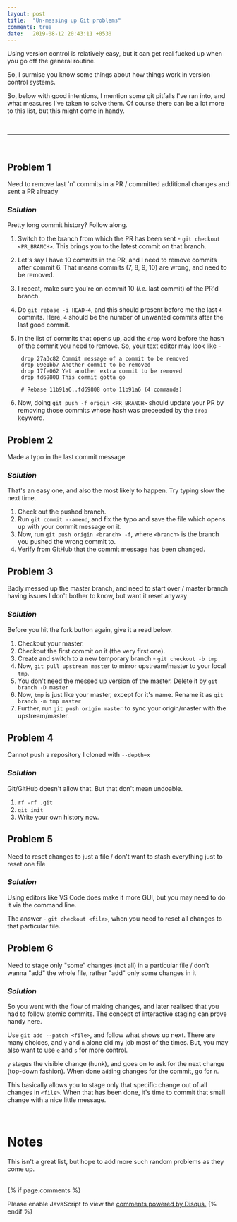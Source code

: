 ```yaml
---
layout: post
title:  "Un-messing up Git problems"
comments: true
date:   2019-08-12 20:43:11 +0530
---
```


Using version control is relatively easy, but it can get real fucked up
when you go off the general routine.

So, I surmise you know some things about how things work in version
control systems.

So, below with good intentions, I mention some git pitfalls I've ran into, and
what measures I've taken to solve them.
Of course there can be a lot more to this list, but this might come in handy.

<br>

***

<br>


## Problem 1
Need to remove last 'n' commits in a PR / committed additional changes and
sent a PR already

### _Solution_
Pretty long commit history? Follow along.

1. Switch to the branch from which the PR has been sent -
   `git checkout <PR_BRANCH>`. This brings you to the latest commit on that branch.

2. Let's say I have 10 commits in the PR, and I need to remove commits
   after commit 6. That means commits (7, 8, 9, 10) are wrong, and need to be
   removed.

3. I repeat, make sure you're on commit 10 (_i.e._ last commit) of the PR'd branch.

4. Do `git rebase -i HEAD~4`, and this should present before me the last `4` commits.
   Here, `4` should be the number of unwanted commits after the last good commit.

5. In the list of commits that opens up, add the `drop` word before the hash of the commit
   you need to remove. So, your text editor may look like - 

   ```
    drop 27a3c82 Commit message of a commit to be removed
    drop 09e1bb7 Another commit to be removed
    drop 17fe062 Yet another extra commit to be removed
    drop fd69808 This commit gotta go

    # Rebase 11b91a6..fd69808 onto 11b91a6 (4 commands)
   ```

6. Now, doing `git push -f origin <PR_BRANCH>` should update your PR by removing those commits
   whose hash was preceeded by the `drop` keyword.


## Problem 2
Made a typo in the last commit message

### _Solution_
That's an easy one, and also the most likely to happen. Try typing slow the next
time.
 
1. Check out the pushed branch.
2. Run `git commit --amend`, and fix the typo and save the file which opens up
   with your commit message on it.
3. Now, run `git push origin <branch> -f`, where `<branch>` is the branch you
   pushed the wrong commit to.
4. Verify from GitHub that the commit message has been changed.


## Problem 3
Badly messed up the master branch, and need to start over / master branch
having issues I don't bother to know, but want it reset anyway

### _Solution_
Before you hit the fork button again, give it a read below.

1. Checkout your master.
2. Checkout the first commit on it (the very first one).
3. Create and switch to a new temporary branch - `git checkout -b tmp`
4. Now, `git pull upstream master` to mirror upstream/master to your
   local `tmp`.
5. You don't need the messed up version of the master. Delete it by
   `git branch -D master`
5. Now, `tmp` is just like your master, except for it's name.
   Rename it as `git branch -m tmp master`
6. Further, run `git push origin master` to sync your origin/master with
   the upstream/master.


## Problem 4
Cannot push a repository I cloned with `--depth=x`

### _Solution_
Git/GitHub doesn't allow that. But that don't mean undoable.

1. `rf -rf .git`
2. `git init`
3. Write your own history now.


## Problem 5
Need to reset changes to just a file / don't want to stash everything just
to reset one file

### _Solution_
Using editors like VS Code does make it more GUI, but you may need
to do it via the command line.

The answer - `git checkout <file>`, when you need to reset all changes to that particular file.


## Problem 6
Need to stage only "some" changes (not all) in a particular file / don't wanna "add" the whole
file, rather "add" only some changes in it

### _Solution_
So you went with the flow of making changes, and later realised that you had to 
follow atomic commits.
The concept of interactive staging can prove handy here.

Use `git add --patch <file>`, and follow what shows up next.
There are many choices, and `y` and `n` alone did my job most of 
the times. But, you may also want to use `e` and `s` for more control.

`y` stages the visible change (hunk), and goes on to ask for the next change
(top-down fashion). When done `add`ing changes for the commit, go for `n`.

This basically allows you to stage only that specific change out of
all changes in `<file>`. When that has been done, it's time to commit
that small change with a nice little message.

<br>

# Notes

This isn't a great list, but hope to add more such random problems as they
come up.
<br>
<br>

{% if page.comments %}
<div id="disqus_thread"></div>
<script>
var disqus_config = function () {
this.page.url = "https://roshnet.github.io/2019/08/12/unmess-git.html";
this.page.identifier = "unmess-git";
};
(function() { // DON'T EDIT BELOW THIS LINE
var d = document, s = d.createElement('script');
s.src = 'https://roshnet.disqus.com/embed.js';
s.setAttribute('data-timestamp', +new Date());
(d.head || d.body).appendChild(s);
})();
</script>
<noscript>Please enable JavaScript to view the <a href="https://disqus.com/?ref_noscript">comments powered by Disqus.</a></noscript>
{% endif %}